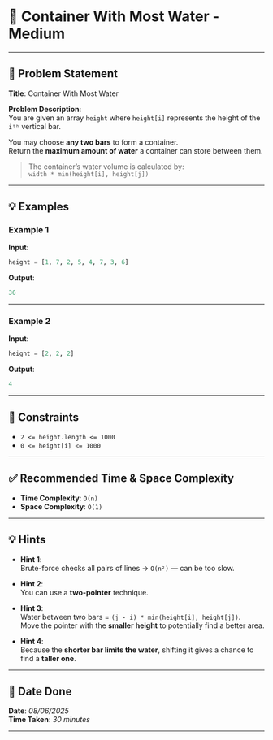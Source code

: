 
# 🧮 Container With Most Water - Medium

---

## 📌 Problem Statement

**Title**: Container With Most Water

**Problem Description**:  
You are given an array `height` where `height[i]` represents the height of the `iᵗʰ` vertical bar.  

You may choose **any two bars** to form a container.  
Return the **maximum amount of water** a container can store between them.

> The container’s water volume is calculated by:  
> `width * min(height[i], height[j])`

---

## 💡 Examples

### Example 1  
**Input**:  
```python
height = [1, 7, 2, 5, 4, 7, 3, 6]
```

**Output**:  
```python
36
```

---

### Example 2  
**Input**:  
```python
height = [2, 2, 2]
```

**Output**:  
```python
4
```

---

## 📎 Constraints

- `2 <= height.length <= 1000`  
- `0 <= height[i] <= 1000`

---

## ✅ Recommended Time & Space Complexity

- **Time Complexity**: `O(n)`  
- **Space Complexity**: `O(1)`

---

## 💡 Hints

- **Hint 1**:  
  Brute-force checks all pairs of lines → `O(n²)` — can be too slow.

- **Hint 2**:  
  You can use a **two-pointer** technique.

- **Hint 3**:  
  Water between two bars = `(j - i) * min(height[i], height[j])`.  
  Move the pointer with the **smaller height** to potentially find a better area.

- **Hint 4**:  
  Because the **shorter bar limits the water**, shifting it gives a chance to find a **taller one**.

---

## 📅 Date Done

**Date**: *08/06/2025*  
**Time Taken**: *30 minutes*

---
